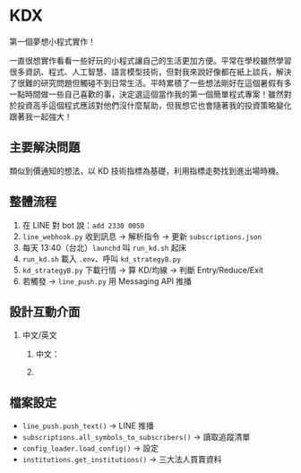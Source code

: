 # KDX

第一個夢想小程式實作！

一直很想實作看看一些好玩的小程式讓自己的生活更加方便。平常在學校雖然學習很多資訊、程式、人工智慧、語言模型技術，但對我來說好像都在紙上談兵，解決了很難的研究問題但觸碰不到日常生活。平時累積了一些想法剛好在這個暑假有多一點時間做一些自己喜歡的事，決定選這個當作我的第一個簡單程式專案！雖然對於投資高手這個程式應該對他們沒什麼幫助，但我想它也會隨著我的投資策略變化跟著我一起強大！

## 主要解決問題

類似到價通知的想法，以 KD 技術指標為基礎，利用指標走勢找到進出場時機。

## 整體流程

1. 在 LINE 對 bot 說：`add 2330 0050`
2. `line_webhook.py` 收到訊息 → 解析指令 → 更新 `subscriptions.json`
3. 每天 13:40（台北）`launchd` 叫 `run_kd.sh` 起床
4. `run_kd.sh` 載入 `.env`、呼叫 `kd_strategyB.py`
5. `kd_strategyB.py` 下載行情 → 算 KD/均線 → 判斷 Entry/Reduce/Exit
6. 若觸發 → `line_push.py` 用 Messaging API 推播

## 設計互動介面

1. 中文/英文
    1. 中文：
        
        
    2. 

## 檔案設定

- `line_push.push_text()` → LINE 推播
- `subscriptions.all_symbols_to_subscribers()` → 讀取追蹤清單
- `config_loader.load_config()` → 設定
- `institutions.get_institutions()` → 三大法人買賣資料

